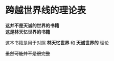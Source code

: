 # 跨越世界线的理论表
**这并不是天诚的世界的书籍**  
**这是林天忆世界的书籍**  

这本书籍是用于对照 **林天忆世界** 和 **天诚世界的** 理论  

~~虽然可能并不是很完整~~
